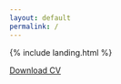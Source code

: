 ```yaml
---
layout: default
permalink: /
---
```


 {% include landing.html %}

 <div class="text-center m-top-50">
    <a  type="button" class="btn btn-outline-primary btn-lg" Primary href="assets\PopescuAndreiIlulian_CV_EN.pdf" title="DownloadCV" download>Download CV</a>
 </div>


